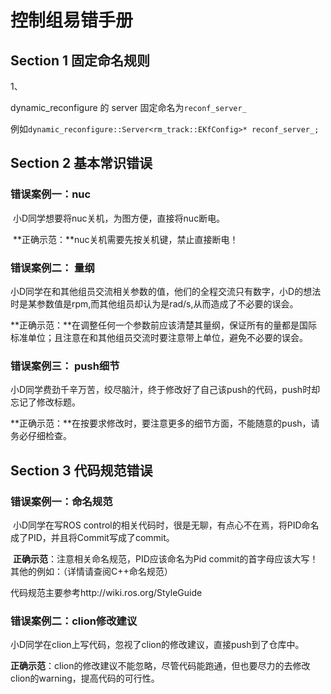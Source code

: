 # 控制组易错手册



## Section 1 固定命名规则

1、

dynamic_reconfigure 的 server 固定命名为`reconf_server_`

例如`dynamic_reconfigure::Server<rm_track::EKfConfig>* reconf_server_;`

## Section 2  基本常识错误

 

### 错误案例一：nuc

​           小D同学想要将nuc关机，为图方便，直接将nuc断电。



​           **正确示范：**nuc关机需要先按关机键，禁止直接断电！



### 错误案例二：  量纲

​           小D同学在和其他组员交流相关参数的值，他们的全程交流只有数字，小D的想法时是某参数值是rpm,而其他组员却认为是rad/s,从而造成了不必要的误会。



​            **正确示范：**在调整任何一个参数前应该清楚其量纲，保证所有的量都是国际标准单位；且注意在和其他组员交流时要注意带上单位，避免不必要的误会。



### 错误案例三：  push细节

​          小D同学费劲千辛万苦，绞尽脑汁，终于修改好了自己该push的代码，push时却忘记了修改标题。



​          **正确示范：**在按要求修改时，要注意更多的细节方面，不能随意的push，请务必仔细检查。


## Section 3   代码规范错误



### 错误案例一：命名规范

​          小D同学在写ROS control的相关代码时，很是无聊，有点心不在焉，将PID命名成了PID，并且将Commit写成了commit。



​       **正确示范**：注意相关命名规范，PID应该命名为Pid  commit的首字母应该大写！
​                其他的例如：（详情请查阅C++命名规范）

代码规范主要参考http://wiki.ros.org/StyleGuide



### 错误案例二：clion修改建议

​         小D同学在clion上写代码，忽视了clion的修改建议，直接push到了仓库中。




​        **正确示范**：clion的修改建议不能忽略，尽管代码能跑通，但也要尽力的去修改clion的warning，提高代码的可行性。